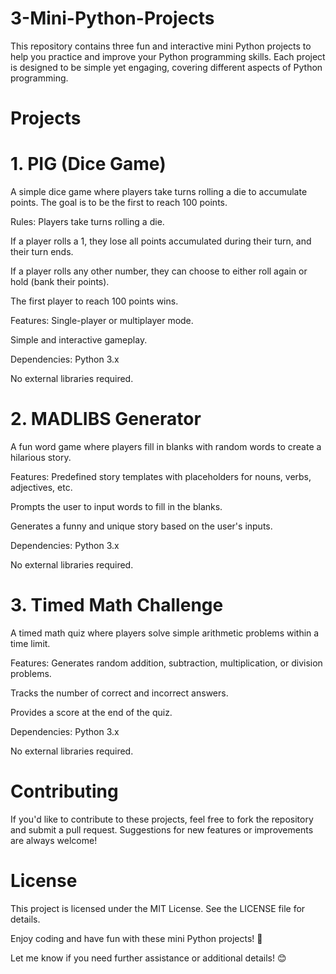 # 3-Mini-Python-Projects

This repository contains three fun and interactive mini Python projects to help you practice and improve your Python programming skills. Each project is designed to be simple yet engaging, covering different aspects of Python programming.

# Projects

# 1. PIG (Dice Game)
A simple dice game where players take turns rolling a die to accumulate points. The goal is to be the first to reach 100 points.

Rules:
Players take turns rolling a die.

If a player rolls a 1, they lose all points accumulated during their turn, and their turn ends.

If a player rolls any other number, they can choose to either roll again or hold (bank their points).

The first player to reach 100 points wins.

Features:
Single-player or multiplayer mode.

Simple and interactive gameplay.

Dependencies:
Python 3.x

No external libraries required.

# 2. MADLIBS Generator
A fun word game where players fill in blanks with random words to create a hilarious story.

Features:
Predefined story templates with placeholders for nouns, verbs, adjectives, etc.

Prompts the user to input words to fill in the blanks.

Generates a funny and unique story based on the user's inputs.

Dependencies:
Python 3.x

No external libraries required.

# 3. Timed Math Challenge
A timed math quiz where players solve simple arithmetic problems within a time limit.

Features:
Generates random addition, subtraction, multiplication, or division problems.

Tracks the number of correct and incorrect answers.

Provides a score at the end of the quiz.

Dependencies:
Python 3.x

No external libraries required.

# Contributing
If you'd like to contribute to these projects, feel free to fork the repository and submit a pull request. Suggestions for new features or improvements are always welcome!

# License
This project is licensed under the MIT License. See the LICENSE file for details.

Enjoy coding and have fun with these mini Python projects! 🚀

Let me know if you need further assistance or additional details! 😊